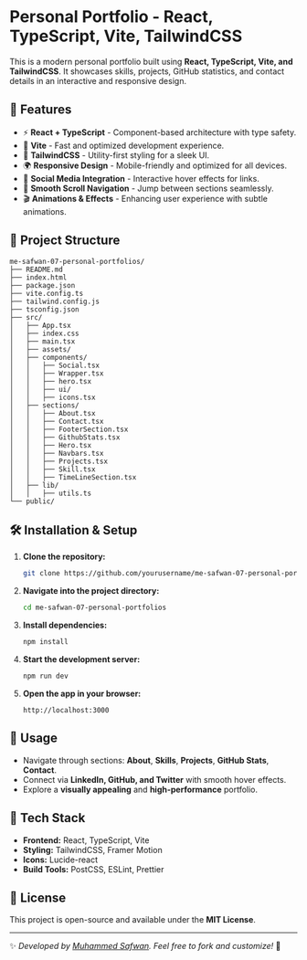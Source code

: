 # Personal Portfolio - React, TypeScript, Vite, TailwindCSS

This is a modern personal portfolio built using **React, TypeScript, Vite, and TailwindCSS**. It showcases skills, projects, GitHub statistics, and contact details in an interactive and responsive design.

## 🚀 Features

- ⚡ **React + TypeScript** - Component-based architecture with type safety.
- 🚀 **Vite** - Fast and optimized development experience.
- 🎨 **TailwindCSS** - Utility-first styling for a sleek UI.
- 🌍 **Responsive Design** - Mobile-friendly and optimized for all devices.
- 🔗 **Social Media Integration** - Interactive hover effects for links.
- 📜 **Smooth Scroll Navigation** - Jump between sections seamlessly.
- 🎬 **Animations & Effects** - Enhancing user experience with subtle animations.

## 📂 Project Structure

```
me-safwan-07-personal-portfolios/
├── README.md
├── index.html
├── package.json
├── vite.config.ts
├── tailwind.config.js
├── tsconfig.json
├── src/
│   ├── App.tsx
│   ├── index.css
│   ├── main.tsx
│   ├── assets/
│   ├── components/
│   │   ├── Social.tsx
│   │   ├── Wrapper.tsx
│   │   ├── hero.tsx
│   │   ├── ui/
│   │   ├── icons.tsx
│   ├── sections/
│   │   ├── About.tsx
│   │   ├── Contact.tsx
│   │   ├── FooterSection.tsx
│   │   ├── GithubStats.tsx
│   │   ├── Hero.tsx
│   │   ├── Navbars.tsx
│   │   ├── Projects.tsx
│   │   ├── Skill.tsx
│   │   ├── TimeLineSection.tsx
│   ├── lib/
│   │   ├── utils.ts
└── public/
```

## 🛠️ Installation & Setup

1. **Clone the repository:**
   ```bash
   git clone https://github.com/yourusername/me-safwan-07-personal-portfolios.git
   ```

2. **Navigate into the project directory:**
   ```bash
   cd me-safwan-07-personal-portfolios
   ```

3. **Install dependencies:**
   ```bash
   npm install
   ```

4. **Start the development server:**
   ```bash
   npm run dev
   ```

5. **Open the app in your browser:**
   ```
   http://localhost:3000
   ```

## 📌 Usage

- Navigate through sections: **About**, **Skills**, **Projects**, **GitHub Stats**, **Contact**.
- Connect via **LinkedIn, GitHub, and Twitter** with smooth hover effects.
- Explore a **visually appealing** and **high-performance** portfolio.

## 🎯 Tech Stack

- **Frontend:** React, TypeScript, Vite
- **Styling:** TailwindCSS, Framer Motion
- **Icons:** Lucide-react
- **Build Tools:** PostCSS, ESLint, Prettier

## 📄 License

This project is open-source and available under the **MIT License**.

---

✨ *Developed by [Muhammed Safwan](https://github.com/me-safwan-07). Feel free to fork and customize!* 🚀
```
